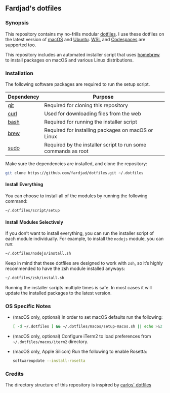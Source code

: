 ## Fardjad's dotfiles

### Synopsis

This repository contains my no-frills modular
[dotfiles](https://wiki.archlinux.org/title/Dotfiles).
I use these dotfiles on the latest version of
[macOS](https://www.apple.com/macos) and [Ubuntu](https://ubuntu.com). [WSL](https://learn.microsoft.com/en-us/windows/wsl/about) and [Codespaces](https://docs.github.com/en/codespaces/overview) are supported too.

This repository includes an automated installer script that uses
[homebrew](https://brew.sh) to install packages on macOS and various Linux
distributions.

### Installation

The following software packages are required to run the setup script.

| Dependency                                | Purpose                                                       |
| ----------------------------------------- | ------------------------------------------------------------- |
| [git](https://git-scm.com)                | Required for cloning this repository                          |
| [curl](https://curl.haxx.se)              | Used for downloading files from the web                       |
| [bash](https://www.gnu.org/software/bash) | Required for running the installer script                     |
| [brew](https://brew.sh)                   | Required for installing packages on macOS or Linux            |
| [sudo](https://www.sudo.ws)               | Required by the installer script to run some commands as root |

Make sure the dependencies are installed, and clone the repository:

```bash
git clone https://github.com/fardjad/dotfiles.git ~/.dotfiles
```

#### Install Everything

You can choose to install all of the modules by running the following command:

```bash
~/.dotfiles/script/setup
```

#### Install Modules Selectively

If you don’t want to install everything, you can run the installer script of
each module individually. For example, to install the `nodejs` module, you can
run:

```bash
~/.dotfiles/nodejs/install.sh
```

Keep in mind that these dotfiles are designed to work with `zsh`, so it’s highly
recommended to have the zsh module installed anyways:

```bash
~/.dotfiles/zsh/install.sh
```

Running the installer scripts multiple times is safe. In most cases it will
update the installed packages to the latest version.

### OS Specific Notes

- (macOS only, optional) In order to set macOS defaults run the following:

  ```bash
  [ -d ~/.dotfiles ] && ~/.dotfiles/macos/setup-macos.sh || echo >&2 'You must clone the repository first!'
  ```

- (macOS only, optional) Configure iTerm2 to load preferences from
  `~/.dotfiles/macos/iterm2` directory.
- (macOS only, Apple Silicon) Run the following to enable Rosetta:

  ```bash
  softwareupdate --install-rosetta
  ```

### Credits

The directory structure of this repository is inspired by
[carlos' dotfiles](https://github.com/caarlos0/dotfiles)
